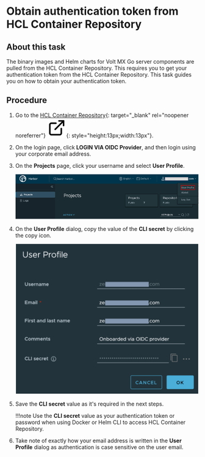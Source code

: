 # Obtain authentication token from HCL Container Repository

## About this task

The binary images and Helm charts for Volt MX Go server components are pulled from the HCL Container Repository. This requires you to get your authentication token from the HCL Container Repository. This task guides you on how to obtain your authentication token.

## Procedure

1. Go to the [HCL Container Repository](https://hclcr.io "Link opens a new tab"){: target="_blank" rel="noopener noreferrer"}&nbsp;![link image](../assets/images/external-link.svg){: style="height:13px;width:13px"}.

2. On the login page, click **LOGIN VIA OIDC Provider**, and then login using your corporate email address.
3. On the **Projects** page, click your username and select **User Profile**.

    ![search project](../assets/images/harborproject.png)

4. On the **User Profile** dialog, copy the value of the **CLI secret** by clicking the copy icon.

    ![user profile dialog](../assets/images/userprofile.png)

5. Save the **CLI secret** value as it's required in the next steps.

    !!!note
        Use the **CLI secret** value as your authentication token or password when using Docker or Helm CLI to access HCL Container Repository.

6. Take note of exactly how your email address is written in the **User Profile** dialog as authentication is case sensitive on the user email.

<!--## Next step

For installing Volt MX Go using helm charts on a supported Kubernetes platform for a production environment, proceed to [Install Volt MX Go Foundry](nativeinstallers.md#for-using-helm-charts-on-a-supported-kubernetes-platform).

For installing Volt MX Go to **development or test only environment**, proceed to [Deploy Kubernetes](deploykubernetes.md).-->